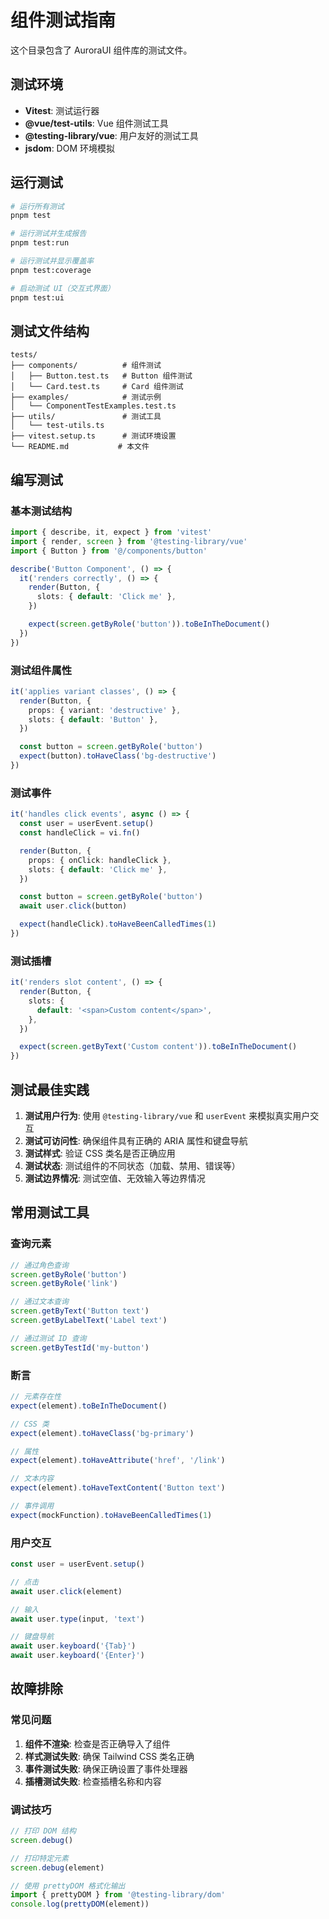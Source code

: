 # 组件测试指南

这个目录包含了 AuroraUI 组件库的测试文件。

## 测试环境

- **Vitest**: 测试运行器
- **@vue/test-utils**: Vue 组件测试工具
- **@testing-library/vue**: 用户友好的测试工具
- **jsdom**: DOM 环境模拟

## 运行测试

```bash
# 运行所有测试
pnpm test

# 运行测试并生成报告
pnpm test:run

# 运行测试并显示覆盖率
pnpm test:coverage

# 启动测试 UI（交互式界面）
pnpm test:ui
```

## 测试文件结构

```
tests/
├── components/          # 组件测试
│   ├── Button.test.ts   # Button 组件测试
│   └── Card.test.ts     # Card 组件测试
├── examples/            # 测试示例
│   └── ComponentTestExamples.test.ts
├── utils/               # 测试工具
│   └── test-utils.ts
├── vitest.setup.ts      # 测试环境设置
└── README.md           # 本文件
```

## 编写测试

### 基本测试结构

```typescript
import { describe, it, expect } from 'vitest'
import { render, screen } from '@testing-library/vue'
import { Button } from '@/components/button'

describe('Button Component', () => {
  it('renders correctly', () => {
    render(Button, {
      slots: { default: 'Click me' },
    })

    expect(screen.getByRole('button')).toBeInTheDocument()
  })
})
```

### 测试组件属性

```typescript
it('applies variant classes', () => {
  render(Button, {
    props: { variant: 'destructive' },
    slots: { default: 'Button' },
  })

  const button = screen.getByRole('button')
  expect(button).toHaveClass('bg-destructive')
})
```

### 测试事件

```typescript
it('handles click events', async () => {
  const user = userEvent.setup()
  const handleClick = vi.fn()

  render(Button, {
    props: { onClick: handleClick },
    slots: { default: 'Click me' },
  })

  const button = screen.getByRole('button')
  await user.click(button)

  expect(handleClick).toHaveBeenCalledTimes(1)
})
```

### 测试插槽

```typescript
it('renders slot content', () => {
  render(Button, {
    slots: {
      default: '<span>Custom content</span>',
    },
  })

  expect(screen.getByText('Custom content')).toBeInTheDocument()
})
```

## 测试最佳实践

1. **测试用户行为**: 使用 `@testing-library/vue` 和 `userEvent` 来模拟真实用户交互
2. **测试可访问性**: 确保组件具有正确的 ARIA 属性和键盘导航
3. **测试样式**: 验证 CSS 类名是否正确应用
4. **测试状态**: 测试组件的不同状态（加载、禁用、错误等）
5. **测试边界情况**: 测试空值、无效输入等边界情况

## 常用测试工具

### 查询元素

```typescript
// 通过角色查询
screen.getByRole('button')
screen.getByRole('link')

// 通过文本查询
screen.getByText('Button text')
screen.getByLabelText('Label text')

// 通过测试 ID 查询
screen.getByTestId('my-button')
```

### 断言

```typescript
// 元素存在性
expect(element).toBeInTheDocument()

// CSS 类
expect(element).toHaveClass('bg-primary')

// 属性
expect(element).toHaveAttribute('href', '/link')

// 文本内容
expect(element).toHaveTextContent('Button text')

// 事件调用
expect(mockFunction).toHaveBeenCalledTimes(1)
```

### 用户交互

```typescript
const user = userEvent.setup()

// 点击
await user.click(element)

// 输入
await user.type(input, 'text')

// 键盘导航
await user.keyboard('{Tab}')
await user.keyboard('{Enter}')
```

## 故障排除

### 常见问题

1. **组件不渲染**: 检查是否正确导入了组件
2. **样式测试失败**: 确保 Tailwind CSS 类名正确
3. **事件测试失败**: 确保正确设置了事件处理器
4. **插槽测试失败**: 检查插槽名称和内容

### 调试技巧

```typescript
// 打印 DOM 结构
screen.debug()

// 打印特定元素
screen.debug(element)

// 使用 prettyDOM 格式化输出
import { prettyDOM } from '@testing-library/dom'
console.log(prettyDOM(element))
```
